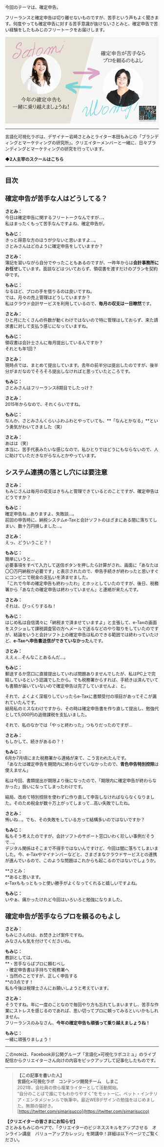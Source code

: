 今回のテーマは、確定申告。

フリーランスと確定申告は切り離せないものですが、苦手という声もよく聞きます。何度やっても確定申告に対する苦手意識が抜けないさとみと、確定申告で苦い経験をしたもみじのフリートークをお届けします。

[![画像](%E7%A2%BA%E5%AE%9A%E7%94%B3%E5%91%8A%E3%80%81e-Tax%E3%81%B8%E3%81%AE%E3%82%B7%E3%82%B9%E3%83%86%E3%83%A0%E9%80%A3%E6%90%BA%E3%81%AB%E3%81%AF%E8%A6%81%E6%B3%A8%E6%84%8F%EF%BC%81%EF%BD%9C%E8%A8%80%E8%AA%9E%E5%8C%96%E5%8F%AF%E8%A6%96%E5%8C%96%E3%83%A9%E3%83%9C%20for%20creators/1706390182801-o3LeKRvqQs.png)](https://assets.st-note.com/img/1706390182801-o3LeKRvqQs.png?width=2000&height=2000&fit=bounds&quality=85)

___

言語化可視化ラボは、デザイナー岩崎さとみとライター本田もみじの「ブランディングとマーケティングの研究所」。クリエイターメンバーと一緒に、日々ブランディングとマーケティングの研究を行っています。

**◆2人主宰のスクールはこちら**

___

## 目次

## 確定申告が苦手な人はどうしてる？

**さとみ：**  
今日は確定申告に関するフリートークなんですが…、  
私はまったくもって苦手なんですよね、確定申告が。

**もみじ：**  
きっと得意な方のほうが少ないと思いますよ…。  
さとみさんはどのように確定申告をしていますか？

**さとみ：**  
簿記を習いながら自分でやったこともあるのですが、一昨年からは**会計事務所にお任せ**しています。面談などはついておらず、領収書を渡すだけのプランを契約中です。

**もみじ：**  
なるほど、プロの手を借りるのは良いですね。  
では、月々の売上管理はどうしていますか？  
私はクラウド会計サービスを利用しているので、**毎月の収支は一目瞭然**です。

**さとみ：**  
ひと月にたくさんの件数が動くわけではないので特に管理はしておらず、来た請求書に対して支払う感じになっていますね。

**もみじ：**  
領収書は会計士さんに毎月提出しているんですか？  
それとも年1回？

**さとみ：**  
現時点では、まとめて提出しています。去年の前半分は提出したのですが、後半分がまだなのでそろそろ提出しなければと思っていたところです。

**もみじ：**  
さとみさんはフリーランス8期目でしたっけ？

**さとみ：**  
2015年からなので、それくらいですね。

**もみじ：**  
なんか、さとみさんくらいふわふわとやっていても、**「なんとかなる」**という勇気がわいてきました（笑）

**さとみ：**  
あはは（笑）  
本当に、苦手代表みたいな感じなので。私ひとりではどうにもならないので、人に助けていただきながらなんとかやっています。

## システム連携の落とし穴には要注意

**さとみ：**  
もみじさんは毎月の収支はきちんと管理できているとのことですが、確定申告はどうですか？

**もみじ：**  
確定申告ね…ありますよ、失敗談…。  
前回の申告時に、納税システムe-Taxと会計ソフトのはざまにある闇に落ちてしまい、数十万円損しました…。

**さとみ：**  
えっ、どういうこと？！

**もみじ：**  
簡単にいうと…  
必要事項をすべて入力して送信ボタンを押したら計算がされ、画面に「あなたは〇〇万円納税が必要です」と表示されたので、申告手続きが終わったと思いすぐにコンビニで税金の支払いを済ませました。  
「これで今年の確定申告も終わったわ」とホッとしていたのですが、後日、税務署から「あなたの確定申告は終わっていません」と連絡が来たんです。

**さとみ：**  
それは、びっくりするね！

**もみじ：**  
はじめ私は自信満々に「納税まで済ませていますよ」と主張して、e-Taxの画面をスクショして課税調査官の方へメールで送るなどのやり取りをしていたのですが、結論をいうと会計ソフト上の確定申告は私のできる範囲では終わっていたけど、**e-Taxへ申告書送信ができていなかった**んです。

**さとみ：**  
ええぇ…そんなことあるんだ…。

**もみじ：**  
郵送するか窓口に直接提出していれば問題ありませんでしたが、私はPC上で完結しているという認識でしたから。でも税務署からすれば、手続きは済んでいても書類が届いていないので確定申告は完了していませんよ、と。

それで、よくよく深堀りしていったらe-Taxに書類受付の項目があってそこが漏れていたんです。  
結局私のミスなわけですから、その時は確定申告書を作り直して提出し、勉強代として5,000円の追徴課税を支払いました。

それで、私のなかでは「やっと終わった」つもりだったのですが…

**さとみ：**  
もしかして、続きがあるの？！

**もみじ：**  
6月か7月頃にまた税務署から連絡が来て、こう言われたんです。  
「あなたは確定申告を期間内に終わらせていなかったので、**青色申告特別控除**は使えません」

私は今回、書類提出が期限より後になったので、「期限内に確定申告が終わらなかった」扱いになってしまったわけです。

結局、改めて特別控除を使わずに作り直して申告しなければならなくなりました。そのため税金が数十万上がってしまって…高い失敗でしたね。

**さとみ：**  
怖いね…。でも、その失敗をしている方って結構多いのではないですか？

**もみじ：**  
私もそう考えたのですが、会計ソフトのサポート窓口いわく珍しい事例だそうで…。  
デジタル関係はそこまで不得手ではないんですけど、今回は闇に落ちてしまいました。今、e-Taxやマイナンバーなどと、さまざまなクラウドサービスとの連携が進んでいるので、このような問題はこれからも起こるのではないでしょうか。

**さとみ：  
**あると思います。  
e-Taxももっともっと使い勝手がよくなってくれると嬉しいですよね。

**もみじ：**  
いやぁ、痛かったけれど今回はいろいろと勉強になりました。

## 確定申告が苦手ならプロを頼るのもよし

**さとみ：**  
もみじさんのは、お焚き上げ案件ですね。  
みなさんも気を付けてくださいね。

**もみじ：**  
教訓としては、  
**・苦手ならばプロに頼むべし  
・確定申告書は手持ちで税務署へ  
・当然のことですが、正しく申告する  
**の3点です！  
私も今後は税理士さんにお願いしようと考えています。

**さとみ：**  
そうですね。年に一度のことなので毎回やり方も忘れてしまいますし、苦手な作業にストレスを感じるのであれば、思い切ってプロに頼ってみるといいかもしれません。  
フリーランスのみなさん、**今年の確定申告も頑張って乗り越えましょうね！**

**もみじ：**  
一緒に頑張りましょう！

___

このnoteは、Facebook非公開グループ「言語化×可視化ラボコミュ」のライブ配信からクリエイターさん向けの内容をピックアップして記事化したものです。

___

> **【この記事を書いた人】  
> 言語化×可視化ラボ　コンテンツ開発チーム　しまこ**  
> 2021年、会社員の傍ら複業ライターとして活動開始。  
> “自分のことばで誰にでもわかりやすく”をモットーに、ペット・インテリア・エンタメジャンルで執筆中。最近WEBデザインの勉強をはじめました。無類の猫好き。  
> [https://twitter.com/simarisucco](https://twitter.com/simarisucco)

**【クリエイターの皆さまにお知らせ】**  
さとみ＆もみじのペアで、｢クリエイターのビジネススキルをアップさせる　オンライン講座　バリューアップカレッジ」を開講中！詳細は以下ページでご覧ください。